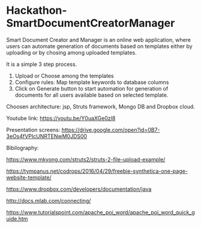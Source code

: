 # Hackathon-SmartDocumentCreatorManager

Smart Document Creator and Manager is an online web application, where users can automate generation of  documents based on templates either by uploading or by chosing among uploaded templates.

It is a simple 3 step process.

1. Upload or Choose among the templates
2. Configure rules: Map template keywords to database columns
3. Click on Generate button to start automation for generation of documents for all users available based on selected template.

Choosen architecture: jsp, Struts framework, Mongo DB and Dropbox cloud.

Youtube link: https://youtu.be/Y0uaXGe0zl8

Presentation screens: https://drive.google.com/open?id=0B7-3eOs4fVPIcUNRTENwM0JDS00

Bibilography: 

https://www.mkyong.com/struts2/struts-2-file-upload-example/

https://tympanus.net/codrops/2016/04/29/freebie-synthetica-one-page-website-template/

https://www.dropbox.com/developers/documentation/java

http://docs.mlab.com/connecting/

https://www.tutorialspoint.com/apache_poi_word/apache_poi_word_quick_guide.htm
